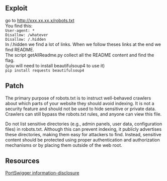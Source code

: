 ## Exploit

go to <http://xxx.xx.xx.x/robots.txt>\
You find this: \
`User-agent: *`\
`Disallow: /whatever`\
`Disallow: /.hidden`\
In /.hidden we find a lot of links. When we follow theses links at the end we find README.\
The script getAllReadme.py collect all the README content and find the flag.\
(you will need to install beautifulsoup4 to use it)\
`pip install requests beautifulsoup4`

## Patch

The primary purpose of robots.txt is to instruct well-behaved crawlers about which parts of your website they should avoid indexing.
It is not a security feature and should not be used to hide sensitive or private data. Crawlers can still bypass the robots.txt rules, and anyone can view this file.

Do not list sensitive directories (e.g., admin panels, user data, configuration files) in robots.txt. Although this can prevent indexing, it publicly advertises these directories, making them easy for attackers to find.
Instead, sensitive content should be protected using proper authentication and authorization mechanisms or by placing them outside of the web root.

## Resources

[PortSwigger information-disclosure](https://portswigger.net/web-security/information-disclosure)

